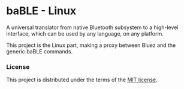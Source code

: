 # baBLE - Linux

A universal translator from native Bluetooth subsystem to a high-level interface,
which can be used by any language, on any platform.

This project is the Linux part, making a proxy between Bluez and the generic 
baBLE commands.

### License

This project is distributed under the terms of the [MIT license](./LICENSE).